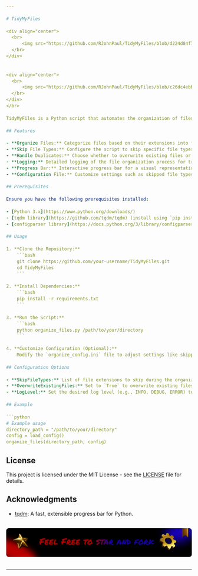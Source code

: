 ```yaml
---

# TidyMyFiles

<div align="center">
  <br>
      <img src="https://github.com/RJohnPaul/TidyMyFiles/blob/d224d84f7a811e862747fb749256471ffee9582a/Frame%2022.png" alt="Project Banner">
  </br>
</div>


<div align="center">
  <br>
      <img src="https://github.com/RJohnPaul/TidyMyFiles/blob/c26dc4ebbf98f1e303ff42a40f4188a0513c3727/Frame-5(4).png" alt="Project Banner">
  </br>
</div>
</br>

TidyMyFiles is a Python script that automates the organization of files in a directory and its subdirectories. It categorizes files into folders based on their extensions, providing flexibility through configuration settings. Users can skip specific file types, handle duplicate file names, and customize the logging process.

## Features

- **Organize Files:** Categorize files based on their extensions into folders within an 'Organized' directory.
- **Skip File Types:** Configure the script to skip specific file types during the organization process.
- **Handle Duplicates:** Choose whether to overwrite existing files or rename them uniquely to avoid conflicts.
- **Logging:** Detailed logging of the file organization process for tracking and troubleshooting.
- **Progress Bar:** Interactive progress bar for a visual representation of the organization progress.
- **Configuration File:** Customize settings such as skipped file types, log level, and more using a configuration file.

## Prerequisites

Ensure you have the following prerequisites installed:

- [Python 3.x](https://www.python.org/downloads/)
- [tqdm library](https://github.com/tqdm/tqdm) (install using `pip install tqdm`)
- [configparser library](https://docs.python.org/3/library/configparser.html) (install using `pip install configparser`)

## Usage

1. **Clone the Repository:**
    ```bash
    git clone https://github.com/your-username/TidyMyFiles.git
    cd TidyMyFiles
    ```

2. **Install Dependencies:**
    ```bash
    pip install -r requirements.txt
    ```

3. **Run the Script:**
    ```bash
    python organize_files.py /path/to/your/directory
    ```

4. **Customize Configuration (Optional):**
    Modify the `organize_config.ini` file to adjust settings like skipped file types, log level, and more.

## Configuration Options

- **SkipFileTypes:** List of file extensions to skip during the organization process.
- **OverwriteExistingFiles:** Set to `True` to overwrite existing files; set to `False` to rename files uniquely.
- **LogLevel:** Set the desired log level (e.g., INFO, DEBUG, ERROR) to control the verbosity of logs.

## Example

```python
# Example usage
directory_path = "/path/to/your/directory"
config = load_config()
organize_files(directory_path, config)
```

## License

This project is licensed under the MIT License - see the [LICENSE](LICENSE) file for details.

## Acknowledgments

- [tqdm](https://github.com/tqdm/tqdm): A fast, extensible progress bar for Python.

<div align="center">
  <br>
      <img src="https://github.com/RJohnPaul/TidyMyFiles/blob/6f0cfb786ec8a29a589bffd9c12a3dfe52f6290b/Frame%2021.png" alt="Project Banner">
  </br>
</div>
</br>

---
```

